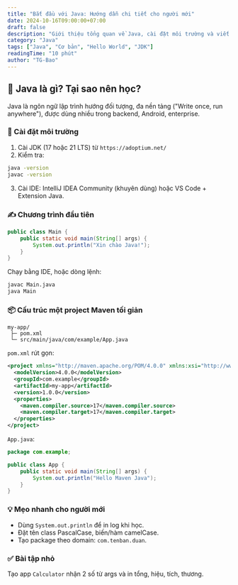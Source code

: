 ```yaml
---
title: "Bắt đầu với Java: Hướng dẫn chi tiết cho người mới"
date: 2024-10-16T09:00:00+07:00
draft: false
description: "Giới thiệu tổng quan về Java, cài đặt môi trường và viết chương trình đầu tiên"
category: "Java"
tags: ["Java", "Cơ bản", "Hello World", "JDK"]
readingTime: "10 phút"
author: "TG-Bao"
---
```


## 🚀 Java là gì? Tại sao nên học?

Java là ngôn ngữ lập trình hướng đối tượng, đa nền tảng ("Write once, run anywhere"), được dùng nhiều trong backend, Android, enterprise.

### 🧰 Cài đặt môi trường

1. Cài JDK (17 hoặc 21 LTS) từ `https://adoptium.net/`
2. Kiểm tra:
```bash
java -version
javac -version
```
3. Cài IDE: IntelliJ IDEA Community (khuyên dùng) hoặc VS Code + Extension Java.

### ✍️ Chương trình đầu tiên

```java
public class Main {
    public static void main(String[] args) {
        System.out.println("Xin chào Java!");
    }
}
```

Chạy bằng IDE, hoặc dòng lệnh:
```bash
javac Main.java
java Main
```

### 📦 Cấu trúc một project Maven tối giản

```text
my-app/
 ├─ pom.xml
 └─ src/main/java/com/example/App.java
```

`pom.xml` rút gọn:
```xml
<project xmlns="http://maven.apache.org/POM/4.0.0" xmlns:xsi="http://www.w3.org/2001/XMLSchema-instance" xsi:schemaLocation="http://maven.apache.org/POM/4.0.0 http://maven.apache.org/xsd/maven-4.0.0.xsd">
  <modelVersion>4.0.0</modelVersion>
  <groupId>com.example</groupId>
  <artifactId>my-app</artifactId>
  <version>1.0.0</version>
  <properties>
    <maven.compiler.source>17</maven.compiler.source>
    <maven.compiler.target>17</maven.compiler.target>
  </properties>
</project>
```

`App.java`:
```java
package com.example;

public class App {
    public static void main(String[] args) {
        System.out.println("Hello Maven Java");
    }
}
```

### 💡 Mẹo nhanh cho người mới
- Dùng `System.out.println` để in log khi học.
- Đặt tên class PascalCase, biến/hàm camelCase.
- Tạo package theo domain: `com.tenban.duan`.

### ✅ Bài tập nhỏ
Tạo app `Calculator` nhận 2 số từ args và in tổng, hiệu, tích, thương.


